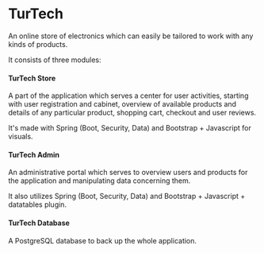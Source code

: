 # TurTech
An online store of electronics which can easily be tailored to work with any kinds of products.

It consists of three modules:
#### TurTech Store
A part of the application which serves a center for user activities, starting with
user registration and cabinet, overview of available products and details of any particular product,
shopping cart, checkout and user reviews.

It's made with Spring (Boot, Security, Data) and Bootstrap + Javascript for visuals.

#### TurTech Admin
An administrative portal which serves to overview users and products for the application
and manipulating data concerning them.

It also utilizes Spring (Boot, Security, Data) and Bootstrap + Javascript + datatables plugin.

#### TurTech Database
A PostgreSQL database to back up the whole application.